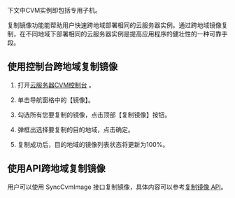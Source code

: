 下文中CVM实例即包括专用子机。

复制镜像功能能帮助用户快速跨地域部署相同的云服务器实例。通过跨地域镜像复制，在不同地域下部署相同的云服务器实例是提高应用程序的健壮性的一种可靠手段。

## 使用控制台跨地域复制镜像
1) 打开[云服务器CVM控制台](http://console.tce.fsphere.cn/cvm/) 。

2) 单击导航窗格中的【镜像】。

3) 勾选所有您要复制的镜像，点击顶部【复制镜像】按钮。

4) 弹框出选择要复制的目的地域，点击确定。

5) 复制成功后，目的地域的镜像列表状态将更新为100%。

## 使用API跨地域复制镜像
用户可以使用 SyncCvmImage 接口复制镜像，具体内容可以参考[复制镜像 API](http://tcecqpoc.fsphere.cn/doc/api/229/1336)。